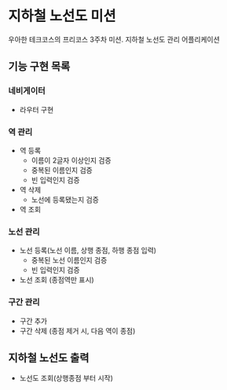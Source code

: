 # 지하철 노선도 미션

우아한 테크코스의 프리코스 3주차 미션. 지하철 노선도 관리 어플리케이션

## 기능 구현 목록

### 네비게이터

- 라우터 구현

### 역 관리

- 역 등록
  - 이름이 2글자 이상인지 검증
  - 중복된 이름인지 검증
  - 빈 입력인지 검증
- 역 삭제
  - 노선에 등록됐는지 검증
- 역 조회

### 노선 관리

- 노선 등록(노선 이름, 상행 종점, 하행 종점 입력)
  - 중복된 노선 이름인지 검증
  - 빈 입력인지 검증
- 노선 조회 (종점역만 표시)

### 구간 관리

- 구간 추가
- 구간 삭제 (종점 제거 시, 다음 역이 종점)

## 지하철 노선도 출력

- 노선도 조회(상행종점 부터 시작)
